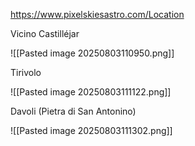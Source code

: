 
https://www.pixelskiesastro.com/Location

Vicino Castilléjar

![[Pasted image 20250803110950.png]]



Tirivolo


![[Pasted image 20250803111122.png]]


Davoli (Pietra di San Antonino)

![[Pasted image 20250803111302.png]]